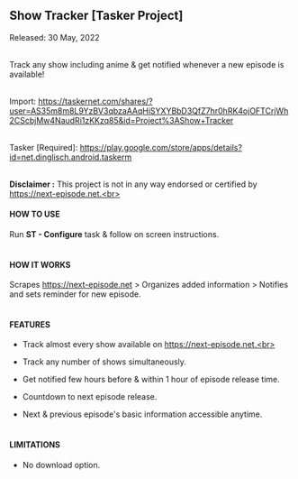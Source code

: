 ## Show Tracker [Tasker Project]

Released: 30 May, 2022<br><br>

Track any show including anime & get notified whenever a new episode is available!<br><br>

Import: https://taskernet.com/shares/?user=AS35m8m8L9YzBV3qbzaAAqHiSYXYBbD3QfZ7hr0hRK4ojOFTCrjWh2CScbjMw4NaudRi1zKKzq85&id=Project%3AShow+Tracker <br><br>

Tasker [Required]:
https://play.google.com/store/apps/details?id=net.dinglisch.android.taskerm <br><br>

<b>Disclaimer :</b> This project is not in any way endorsed or certified by https://next-episode.net.<br><br>

<h4>HOW TO USE</h4>

Run <b>ST - Configure</b> task & follow on screen instructions.<br><br>

<h4>HOW IT WORKS </h4>

Scrapes https://next-episode.net > Organizes added information > Notifies and sets reminder for new episode.
<br><br>

<h4>FEATURES</h4>

- Track almost every show available on https://next-episode.net.<br>

- Track any number of shows simultaneously.<br>

- Get notified few hours before & within 1 hour of episode release time.<br>

- Countdown to next episode release.<br>

- Next & previous episode's basic information accessible anytime.<br><br>

<h4>LIMITATIONS</h4>

- No download option.
